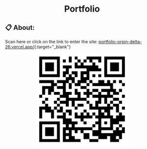 <h1 align="center" target="_blank" href="#clipboard-about"> Portfolio </h1>

## :clipboard: About:

Scan here or click on the link to enter the site: [portfolio-orpin-delta-26.vercel.app/](https://portfolio-orpin-delta-26.vercel.app/){:target="_blank"}

<p align="center">
  <img src="portfolio.png" alt="qrCode" width="300" height="300"/>
  <br>
</p>
